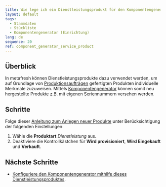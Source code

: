 ```yaml
---
title: Wie lege ich ein Dienstleistungsprodukt für den Komponentengenerator an?
layout: default
tags:
  - Stammdaten
  - Stückliste
  - Komponentengenerator (Einrichtung)
lang: de
sequence: 20
ref: component_generator_service_product
---
```


## Überblick
In metafresh können Dienstleistungsprodukte dazu verwendet werden, um auf Grundlage von [Produktionsaufträgen](NeuerProduktionsauftrag) gefertigten Produkten individuelle Merkmale zuzuweisen. Mittels [Komponentengenerator](Komponentengenerator_Einrichtung) können somit neu hergestellte Produkte z.B. mit eigenen Seriennummern versehen werden.

## Schritte
Folge dieser [Anleitung zum Anlegen neuer Produkte](NeuesProdukt) unter Berücksichtigung der folgenden Einstellungen:

1. Wähle die **Produktart** *Dienstleistung* aus.
1. Deaktiviere die Kontrollkästchen für **Wird provisioniert**, **Wird Eingekauft** und **Verkauft**.

## Nächste Schritte
- [Konfiguriere den Komponentengenerator mithilfe dieses Dienstleistungsproduktes](Komponentengenerator_Einrichtung).
